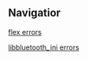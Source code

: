 ## Navigatior
[flex errors](flex_errors.mkdn)

[libbluetooth_jni errors](libbluetooth_jni_errors.mkdn)
